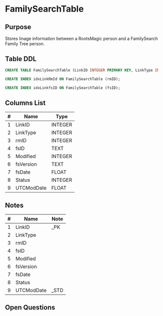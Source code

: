 # FamilySearchTable

## Purpose

Stores linage information between a RootsMagic person and a FamilySearch Family Tree person.

## Table DDL

``` SQL
CREATE TABLE FamilySearchTable (LinkID INTEGER PRIMARY KEY, LinkType INTEGER, rmID INTEGER, fsID TEXT, Modified INTEGER, fsVersion TEXT, fsDate FLOAT, Status INTEGER, UTCModDate FLOAT );

CREATE INDEX idxLinkRmId ON FamilySearchTable (rmID);

CREATE INDEX idxLinkfsID ON FamilySearchTable (fsID);
```

## Columns List

| #   | Name       | Type    |
| --- | ---------- | ------- |
| 1   | LinkID     | INTEGER |
| 2   | LinkType   | INTEGER |
| 3   | rmID       | INTEGER |
| 4   | fsID       | TEXT    |
| 5   | Modified   | INTEGER |
| 6   | fsVersion  | TEXT    |
| 7   | fsDate     | FLOAT   |
| 8   | Status     | INTEGER |
| 9   | UTCModDate | FLOAT   |

## Notes

| #   | Name       | Note |
| --- | ---------- | ---- |
| 1   | LinkID     | _PK  |
| 2   | LinkType   |      |
| 3   | rmID       |      |
| 4   | fsID       |      |
| 5   | Modified   |      |
| 6   | fsVersion  |      |
| 7   | fsDate     |      |
| 8   | Status     |      |
| 9   | UTCModDate | _STD |

## Open Questions
